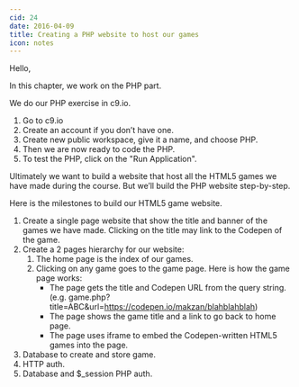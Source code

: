 ```yaml
---
cid: 24
date: 2016-04-09
title: Creating a PHP website to host our games
icon: notes
---
```


Hello,

In this chapter, we work on the PHP part.

We do our PHP exercise in c9.io.

1. Go to c9.io
2. Create an account if you don’t have one.
3. Create new public workspace, give it a name, and choose PHP.
4. Then we are now ready to code the PHP.
5. To test the PHP, click on the "Run Application".


Ultimately we want to build a website that host all the HTML5 games we have made during the course. But we’ll build the PHP website step-by-step.

Here is the milestones to build our HTML5 game website.

1. Create a single page website that show the title and banner of the games we have made. Clicking on the title may link to the Codepen of the game.
2. Create a 2 pages hierarchy for our website:
    1. The home page is the index of our games.
    2. Clicking on any game goes to the game page. Here is how the game page works:
        - The page gets the title and Codepen URL from the query string. (e.g. game.php?title=ABC&url=https://codepen.io/makzan/blahblahblah)
        - The page shows the game title and a link to go back to home page.
        - The page uses iframe to embed the Codepen-written HTML5 games into the page.
3. Database to create and store game.
4. HTTP auth.
5. Database and $_session PHP auth.

